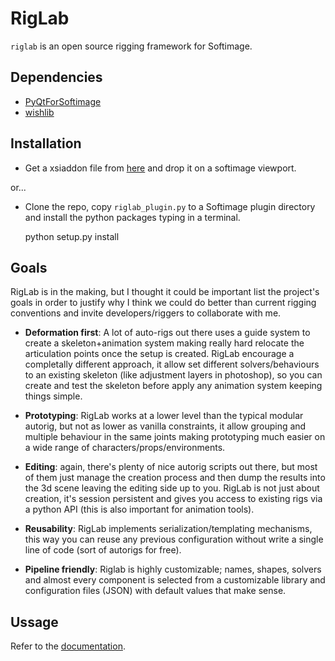 RigLab
======
`riglab` is an open source rigging framework for Softimage.

Dependencies
------------
- [PyQtForSoftimage](#)
- [wishlib](#)

Installation
------------

- Get a xsiaddon file from [here](#) and drop it on a softimage viewport.

or...

- Clone the repo, copy `riglab_plugin.py` to a Softimage plugin directory
and install the python packages typing in a terminal.

    python setup.py install

Goals
-----
RigLab is in the making, but I thought it could be important list the
project's goals in order to justify why I think we could do better
than current rigging conventions and invite developers/riggers to collaborate
with me.

- **Deformation first**: A lot of auto-rigs out there uses a guide system
to create a skeleton+animation system making really hard relocate the
articulation points once the setup is created. RigLab encourage a completally
different approach, it allow set different solvers/behaviours to an existing
skeleton (like adjustment layers in photoshop), so you can create and test
the skeleton before apply any animation system keeping things simple.

- **Prototyping**: RigLab works at a lower level than the typical modular
autorig, but not as lower as vanilla constraints, it allow grouping and
multiple behaviour in the same joints making prototyping much easier
on a wide range of characters/props/environments.

- **Editing**: again, there's plenty of nice autorig scripts out there, but
most of them just manage the creation process and then dump the results
into the 3d scene leaving the editing side up to you. RigLab is not just
about creation, it's session persistent and gives you access to existing
rigs via a python API (this is also important for animation tools).

- **Reusability**: RigLab implements serialization/templating mechanisms,
this way you can reuse any previous configuration without write a single
line of code (sort of autorigs for free).

- **Pipeline friendly**: Riglab is highly customizable; names, shapes, solvers
and almost every component is selected from a customizable library and
configuration files (JSON) with default values that make sense.

Ussage
------
Refer to the [documentation](#).
